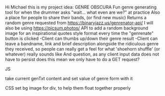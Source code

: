 Hi Michael this is my project idea:
GENRE OBSCURA
Fun genre generating tool for when the drummer asks "wait... what even are we?" at practice
Also a place for people to share their bands, (or find new music)
Returns a random genre requested from https://binaryjazz.us/genrenator-api/
I will also be using https://picsum.photos/ API to add a random background image for an inspirational quotes style format every time the "genrenate" button is clicked
-Client can thumbs up/down their genre result
-Client can leave a bandname, link and brief description alongside the ridiculous genre they received, so people can really get a feel for what 'shoehorn shuffle' (or whatever) really sounds like
And question, as any client input data does not have to persist does this mean we only have to do a GET request?

JS

take current genTxt content and set value of genre form with it

CSS
set bg image for div, to help them float together properly
